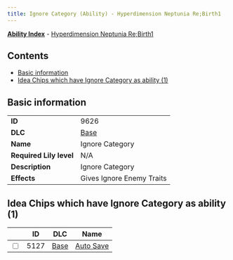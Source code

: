 ```yaml
---
title: Ignore Category (Ability) - Hyperdimension Neptunia Re;Birth1
---
```


[**Ability Index**](/neptunia/rb1/ability/index.html) - [Hyperdimension Neptunia Re;Birth1](/neptunia/rb1)

## Contents

- [Basic information](#basic-information)
- [Idea Chips which have Ignore Category as ability (1)](#idea-chips-which-have-ignore-category-as-ability-1)

## Basic information

|   |   |
| -- | -- |
| **ID** | 9626 |
| **DLC** | [Base](/neptunia/rb1/dlc/1-base.html) |
| **Name** | Ignore Category |
| **Required Lily level** | N/A |
| **Description** | Ignore Category |
| **Effects** | Gives Ignore Enemy Traits |


## Idea Chips which have Ignore Category as ability (1)

|    | ID | DLC | Name |
| -- | -- | --- | ---- |
| <input type="checkbox" id="rb1-item-1-5127" class="trackbox" /> | 5127 | [Base](/neptunia/rb1/dlc/1-base.html) | [Auto Save](/neptunia/rb1/item/1-5127-auto-save.html) |
